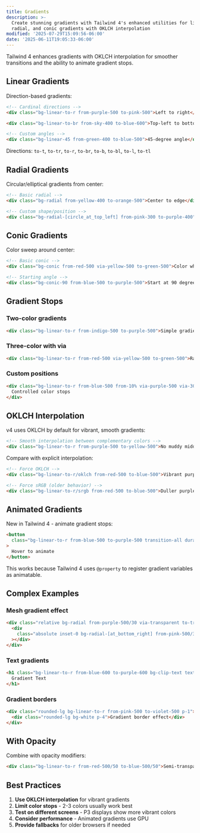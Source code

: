 ```yaml
---
title: Gradients
description: >-
  Create stunning gradients with Tailwind 4's enhanced utilities for linear,
  radial, and conic gradients with OKLCH interpolation
modified: '2025-07-29T15:09:56-06:00'
date: '2025-06-11T19:05:33-06:00'
---
```


Tailwind 4 enhances gradients with OKLCH interpolation for smoother transitions and the ability to animate gradient stops.

## Linear Gradients

Direction-based gradients:

```html tailwind
<!-- Cardinal directions -->
<div class="bg-linear-to-r from-purple-500 to-pink-500">Left to right</div>

<div class="bg-linear-to-br from-sky-400 to-blue-600">Top-left to bottom-right</div>

<!-- Custom angles -->
<div class="bg-linear-45 from-green-400 to-blue-500">45-degree angle</div>
```

Directions: `to-t`, `to-tr`, `to-r`, `to-br`, `to-b`, `to-bl`, `to-l`, `to-tl`

## Radial Gradients

Circular/elliptical gradients from center:

```html tailwind
<!-- Basic radial -->
<div class="bg-radial from-yellow-400 to-orange-500">Center to edge</div>

<!-- Custom shape/position -->
<div class="bg-radial-[circle_at_top_left] from-pink-300 to-purple-400">Circle from top-left</div>
```

## Conic Gradients

Color sweep around center:

```html tailwind
<!-- Basic conic -->
<div class="bg-conic from-red-500 via-yellow-500 to-green-500">Color wheel</div>

<!-- Starting angle -->
<div class="bg-conic-90 from-blue-500 to-purple-500">Start at 90 degrees</div>
```

## Gradient Stops

### Two-color gradients

```html tailwind
<div class="bg-linear-to-r from-indigo-500 to-purple-500">Simple gradient</div>
```

### Three-color with via

```html tailwind
<div class="bg-linear-to-r from-red-500 via-yellow-500 to-green-500">Rainbow effect</div>
```

### Custom positions

```html tailwind
<div class="bg-linear-to-r from-blue-500 from-10% via-purple-500 via-30% to-pink-500 to-90%">
  Controlled color stops
</div>
```

## OKLCH Interpolation

v4 uses OKLCH by default for vibrant, smooth gradients:

```html tailwind
<!-- Smooth interpolation between complementary colors -->
<div class="bg-linear-to-r from-purple-500 to-yellow-500">No muddy middle colors</div>
```

Compare with explicit interpolation:

```html tailwind
<!-- Force OKLCH -->
<div class="bg-linear-to-r/oklch from-red-500 to-blue-500">Vibrant purple middle</div>

<!-- Force sRGB (older behavior) -->
<div class="bg-linear-to-r/srgb from-red-500 to-blue-500">Duller purple middle</div>
```

## Animated Gradients

New in Tailwind 4 - animate gradient stops:

```html tailwind
<button
  class="bg-linear-to-r from-blue-500 to-purple-500 transition-all duration-300 hover:from-purple-500 hover:to-pink-500"
>
  Hover to animate
</button>
```

This works because Tailwind 4 uses `@property` to register gradient variables as animatable.

## Complex Examples

### Mesh gradient effect

```html tailwind
<div class="relative bg-radial from-purple-500/30 via-transparent to-transparent">
  <div
    class="absolute inset-0 bg-radial-[at_bottom_right] from-pink-500/30 via-transparent to-transparent"
  ></div>
</div>
```

### Text gradients

```html tailwind
<h1 class="bg-linear-to-r from-blue-600 to-purple-600 bg-clip-text text-transparent">
  Gradient Text
</h1>
```

### Gradient borders

```html tailwind
<div class="rounded-lg bg-linear-to-r from-pink-500 to-violet-500 p-1">
  <div class="rounded-lg bg-white p-4">Gradient border effect</div>
</div>
```

## With Opacity

Combine with opacity modifiers:

```html tailwind
<div class="bg-linear-to-r from-red-500/50 to-blue-500/50">Semi-transparent gradient</div>
```

## Best Practices

1. **Use OKLCH interpolation** for vibrant gradients
2. **Limit color stops** - 2-3 colors usually work best
3. **Test on different screens** - P3 displays show more vibrant colors
4. **Consider performance** - Animated gradients use GPU
5. **Provide fallbacks** for older browsers if needed
